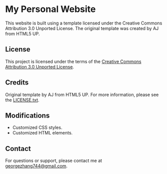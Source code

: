 # My Personal Website

This website is built using a template licensed under the Creative Commons Attribution 3.0 Unported License. The original template was created by AJ from HTML5 UP.

## License

This project is licensed under the terms of the [Creative Commons Attribution 3.0 Unported License](LICENSE.txt).

## Credits

Original template by AJ from HTML5 UP. For more information, please see the [LICENSE.txt](LICENSE.txt).

## Modifications

- Customized CSS styles.
- Customized HTML elements.

## Contact

For questions or support, please contact me at georgezhang744@gmail.com.
